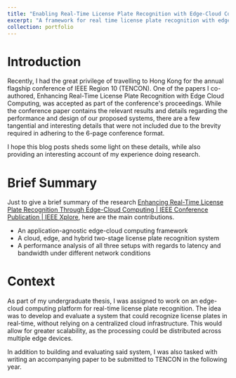 ```yaml
---
title: "Enabling Real-Time License Plate Recognition with Edge-Cloud Computing"
excerpt: "A framework for real time license plate recognition with edge-cloud computing"
collection: portfolio
---
```

# Introduction
Recently, I had the great privilege of travelling to Hong Kong for the annual flagship conference of IEEE Region 10 (TENCON). One of the papers I co-authored, Enhancing Real-Time License Plate Recognition with Edge Cloud Computing, was accepted as part of the conference's proceedings. While the conference paper contains the relevant results and details regarding the performance and design of our proposed systems, there are a few tangential and interesting details that were not included due to the brevity required in adhering to the 6-page conference format. 

I hope this blog posts sheds some light on these details, while also providing an interesting account of my experience doing research.
# Brief Summary
Just to give a brief summary of the research [Enhancing Real-Time License Plate Recognition Through Edge-Cloud Computing | IEEE Conference Publication | IEEE Xplore](https://ieeexplore.ieee.org/document/9978152), here are the main contributions.
- An application-agnostic edge-cloud computing framework 
- A cloud, edge, and hybrid two-stage license plate recognition system 
- A performance analysis of all three setups with regards to latency and bandwidth under different network conditions 
# Context
As part of my undergraduate thesis, I was assigned to work on an edge-cloud computing platform for real-time license plate recognition. The idea was to develop and evaluate a system that could recognize license plates in real-time, without relying on a centralized cloud infrastructure. This would allow for greater scalability, as the processing could be distributed across multiple edge devices. 

In addition to building and evaluating said system, I was also tasked with writing an accompanying paper to be submitted to TENCON in the following year.
